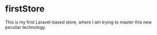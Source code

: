 # firstStore
This is my first Laravel-based store, where I am trying to master this new peculiar technology.
